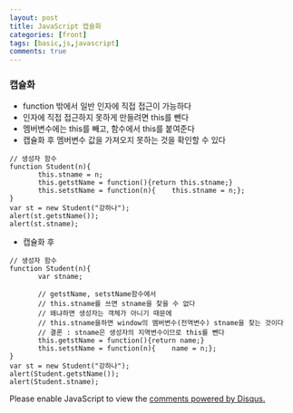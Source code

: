 ```yaml
---
layout: post
title: JavaScript 캡슐화
categories: [front]
tags: [basic,js,javascript]
comments: true
---
```

### 캡슐화
- function 밖에서 일반 인자에 직접 접근이 가능하다
- 인자에 직접 접근하지 못하게 만들려면 this를 뺀다 
- 멤버변수에는 this를 빼고, 함수에서 this를 붙여준다
- 캡슐화 후 멤버변수 값을 가져오지 못하는 것을 확인할 수 있다

~~~
// 생성자 함수
function Student(n){
       this.stname = n;
       this.getstName = function(){return this.stname;}
       this.setstName = function(n){    this.stname = n;};  
}
var st = new Student("강하나");
alert(st.getstName());
alert(st.stname);
~~~

- 캡슐화 후

~~~
// 생성자 함수
function Student(n){
       var stname;
       
	   // getstName, setstName함수에서
	   // this.stname를 쓰면 stname을 찾을 수 없다
	   // 왜냐하면 생성자는 객체가 아니기 때문에
	   // this.stname을하면 window의 멤버변수(전역변수) stname을 찾는 것이다
	   // 결론 : stname은 생성자의 지역변수이므로 this를 뺀다
       this.getstName = function(){return name;}
       this.setstName = function(n){    name = n;};    
}
var st = new Student("강하나");
alert(Student.getstName());
alert(Student.stname);
~~~



<div id="disqus_thread"></div>
<script>

/**
*  RECOMMENDED CONFIGURATION VARIABLES: EDIT AND UNCOMMENT THE SECTION BELOW TO INSERT DYNAMIC VALUES FROM YOUR PLATFORM OR CMS.
*  LEARN WHY DEFINING THESE VARIABLES IS IMPORTANT: https://disqus.com/admin/universalcode/#configuration-variables*/
/*
var disqus_config = function () {
this.page.url = PAGE_URL;  // Replace PAGE_URL with your page's canonical URL variable
this.page.identifier = PAGE_IDENTIFIER; // Replace PAGE_IDENTIFIER with your page's unique identifier variable
};
*/
(function() { // DON'T EDIT BELOW THIS LINE
var d = document, s = d.createElement('script');
s.src = 'https://parkwonhui.disqus.com/embed.js';
s.setAttribute('data-timestamp', +new Date());
(d.head || d.body).appendChild(s);
})();
</script>
<noscript>Please enable JavaScript to view the <a href="https://disqus.com/?ref_noscript">comments powered by Disqus.</a></noscript>
                            